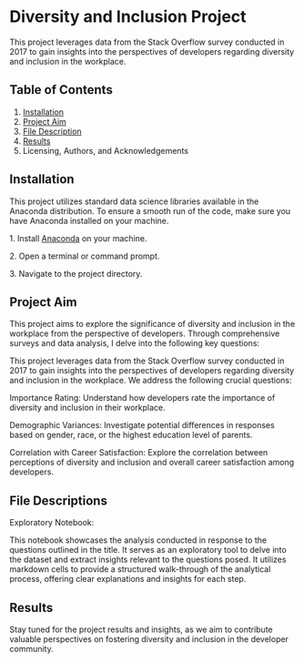 ﻿# Diversity and Inclusion Project

This project leverages data from the Stack Overflow survey conducted in 2017 to gain insights into the perspectives of developers regarding diversity and inclusion in the workplace.

## Table of Contents

1. [Installation](#_installation)
1. [Project Aim](#_project_aim)
1. [File Description](#_file_descriptions)
1. [Results](#_results)
1. Licensing, Authors, and Acknowledgements

## <a name="_ref161482661"></a><a name="_installation"></a> Installation

This project utilizes standard data science libraries available in the Anaconda distribution. To ensure a smooth run of the code, make sure you have Anaconda installed on your machine.

1\. Install [Anaconda](https://www.anaconda.com/products/distribution) on your machine.

2\. Open a terminal or command prompt.

3\. Navigate to the project directory.

## <a name="_project_aim"></a>Project Aim 

This project aims to explore the significance of diversity and inclusion in the workplace from the perspective of developers. Through comprehensive surveys and data analysis, I delve into the following key questions:

This project leverages data from the Stack Overflow survey conducted in 2017 to gain insights into the perspectives of developers regarding diversity and inclusion in the workplace. We address the following crucial questions:

Importance Rating: Understand how developers rate the importance of diversity and inclusion in their workplace.

Demographic Variances: Investigate potential differences in responses based on gender, race, or the highest education level of parents.

Correlation with Career Satisfaction: Explore the correlation between perceptions of diversity and inclusion and overall career satisfaction among developers.

## <a name="_file_descriptions"></a> File Descriptions

Exploratory Notebook:

This notebook showcases the analysis conducted in response to the questions outlined in the title. It serves as an exploratory tool to delve into the dataset and extract insights relevant to the questions posed. It utilizes markdown cells to provide a structured walk-through of the analytical process, offering clear explanations and insights for each step.
## <a name="_results"></a> Results

Stay tuned for the project results and insights, as we aim to contribute valuable perspectives on fostering diversity and inclusion in the developer community.


